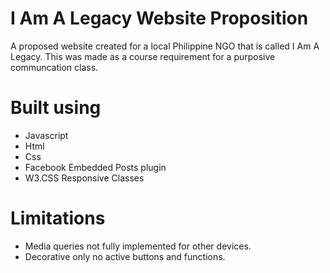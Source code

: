 # I Am A Legacy Website Proposition
A proposed website created for a local Philippine NGO that is called I Am A Legacy. This was made as a course requirement for a purposive communcation class.

# Built using
- Javascript
- Html
- Css
- Facebook Embedded Posts plugin
- W3.CSS Responsive Classes

# Limitations
- Media queries not fully implemented for other devices.
- Decorative only no active buttons and functions.

